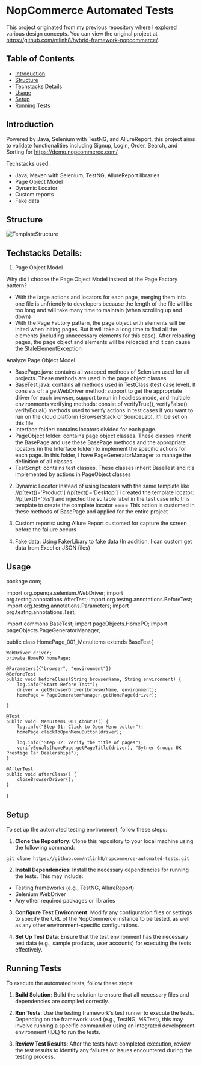 # NopCommerce Automated Tests

This project originated from my previous repository where I explored various design concepts. You can view the original project at https://github.com/ntlinh8/hybrid-framework-nopcommerce/.

## Table of Contents

- [Introduction](#introduction)
- [Structure](#structure)
- [Techstacks Details](#techstacks-details)
- [Usage](#usage)
- [Setup](#setup)
- [Running Tests](#running-tests)
  
## Introduction

Powered by Java, Selenium with TestNG, and AllureReport, this project aims to validate functionalities including Signup, Login, Order, Search, and Sorting for https://demo.nopcommerce.com/

Techstacks used:
- Java, Maven with Selenium, TestNG, AllureReport libraries
- Page Object Model
- Dynamic Locator
- Custom reports
- Fake data

<!-- ROADMAP -->
## Structure
![TemplateStructure](https://github.com/ntlinh8/TEMPLATE-AUTOMATED-PROJECT/blob/master/TemplateStructure.png)

## Techstacks Details:
1. Page Object Model

Why did I choose the Page Object Model instead of the Page Factory pattern?
- With the large actions and locators for each page, merging them into one file is unfriendly to developers because the length of the file will be too long and will take many time to maintain (when scrolling up and down)
- With the Page Factory pattern, the page object with elements will be inited when initing pages. But it will take a long time to find all the elements (including unnecessary elements for this case). After reloading pages, the page object and elements will be reloaded and it can cause the StaleElementException

Analyze Page Object Model
- BasePage.java: contains all wrapped methods of Selenium used for all projects. These methods are used in the page object classes
- BaseTest.java: contains all methods used in TestClass (test case level). It consists of:
  a getWebDriver method: support to get the appropriate driver for each browser, support to run in headless mode, and multiple environments
  verifying methods: consist of verifyTrue(), verifyFalse(), verifyEqual() methods used to verify actions in test cases
  if you want to run on the cloud platform (BrowserStack or SourceLab), it'll be set on this file
- Interface folder: contains locators divided for each page. 
- PageObject folder: contains page object classes. These classes inherit the BasePage and use these BasePage methods and the appropriate locators (in the Interface folder) to implement the specific actions for each page. In this folder, I have PageGeneratorManager to manage the definition of all classes.
- TestScript: contains test classes. These classes inherit BaseTest and it's implemented by actions in PageObject classes

2. Dynamic Locator
Instead of using locators with the same template like
//p[text()='Product']
//p[text()='Desktop']
I created the template locator: //p[text()='%s'] and injected the suitable label in the test case into this template to create the complete locator
====
This action is customed in these methods of BasePage and applied for the entire project

3. Custom reports: using Allure Report customed for capture the screen before the failure occurs
4. Fake data: Using FakerLibary to fake data
(In addition, I can custom get data from Excel or JSON files)

## Usage
package com;

import org.openqa.selenium.WebDriver;
import org.testng.annotations.AfterTest;
import org.testng.annotations.BeforeTest;
import org.testng.annotations.Parameters;
import org.testng.annotations.Test;

import commons.BaseTest;
import pageObjects.HomePO;
import pageObjects.PageGeneratorManager;

public class HomePage_001_MenuItems extends BaseTest{

	WebDriver driver;
	private HomePO homePage;
	
	@Parameters({"browser", "environment"})
	@BeforeTest
	public void beforeClass(String browserName, String environment) {
		log.info("Start Before Test");
		driver = getBrowserDriver(browserName, environment);
		homePage = PageGeneratorManager.getHomePage(driver);
		
	}
	
	@Test
	public void  MenuItems_001_AboutUs() {
		log.info("Step 01: Click to Open Menu button");
		homePage.clickToOpenMenuButton(driver);
		
		log.info("Step 02: Verify the title of pages");
		verifyEquals(homePage.getPageTitle(driver), "Sytner Group: UK Prestige Car Dealerships");
	}
	
	@AfterTest
	public void afterClass() {
		closeBrowserDriver();
	}
}

## Setup

To set up the automated testing environment, follow these steps:

1. **Clone the Repository**: Clone this repository to your local machine using the following command:
```
git clone https://github.com/ntlinh8/nopcommerce-automated-tests.git
```
2. **Install Dependencies**: Install the necessary dependencies for running the tests. This may include:
- Testing frameworks (e.g., TestNG, AllureReport)
- Selenium WebDriver
- Any other required packages or libraries

3. **Configure Test Environment**: Modify any configuration files or settings to specify the URL of the NopCommerce instance to be tested, as well as any other environment-specific configurations.

4. **Set Up Test Data**: Ensure that the test environment has the necessary test data (e.g., sample products, user accounts) for executing the tests effectively.

## Running Tests

To execute the automated tests, follow these steps:

1. **Build Solution**: Build the solution to ensure that all necessary files and dependencies are compiled correctly.

2. **Run Tests**: Use the testing framework's test runner to execute the tests. Depending on the framework used (e.g., TestNG, MSTest), this may involve running a specific command or using an integrated development environment (IDE) to run the tests.

3. **Review Test Results**: After the tests have completed execution, review the test results to identify any failures or issues encountered during the testing process.

